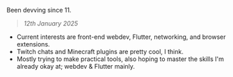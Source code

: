 Been devving since 11. 
> *12th January 2025*
- Current interests are front-end webdev, Flutter, networking, and browser extensions.
- Twitch chats and Minecraft plugins are pretty cool, I think.
- Mostly trying to make practical tools, also hoping to master the skills I'm already okay at; webdev & Flutter mainly.
